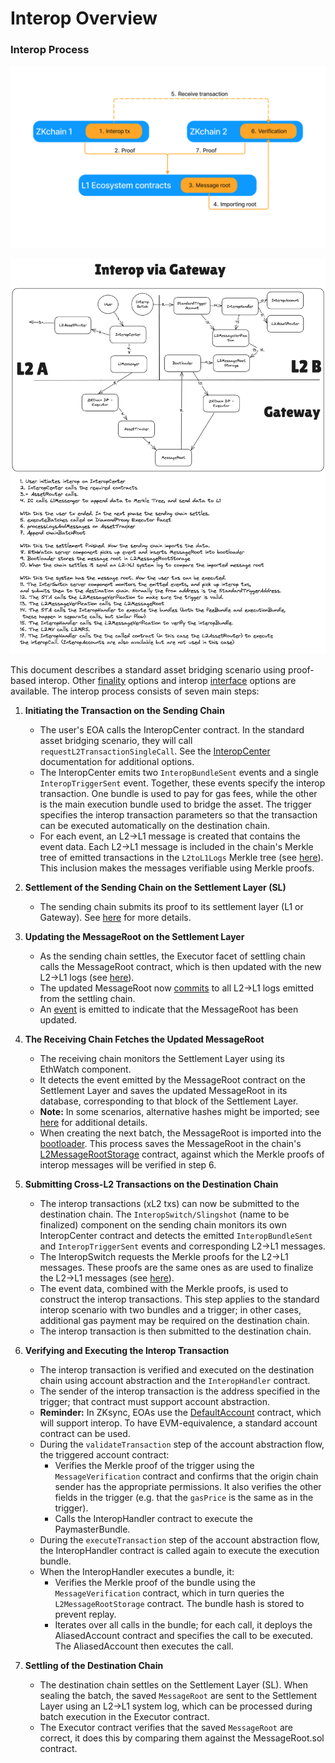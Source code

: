 # Interop Overview

### Interop Process

![Interop](./img/hyperbridging.png)

![Interop](./img/interop_contracts.png)

This document describes a standard asset bridging scenario using proof-based interop. Other [finality](./forms_of_finality.md) options and interop [interface](./interop_center/overview.md) options are available. The interop process consists of seven main steps:

1. **Initiating the Transaction on the Sending Chain**

   - The user's EOA calls the InteropCenter contract. In the standard asset bridging scenario, they will call `requestL2TransactionSingleCall`. See the [InteropCenter](./interop_center/overview.md) documentation for additional options.
   - The InteropCenter emits two `InteropBundleSent` events and a single `InteropTriggerSent` event. Together, these events specify the interop transaction. One bundle is used to pay for gas fees, while the other is the main execution bundle used to bridge the asset. The trigger specifies the interop transaction parameters so that the transaction can be executed automatically on the destination chain.
   - For each event, an L2→L1 message is created that contains the event data. Each L2→L1 message is included in the chain's Merkle tree of emitted transactions in the `L2toL1Logs` Merkle tree (see [here](../settlement_contracts/priority_queue/l1_l2_communication/l2_to_l1.md)). This inclusion makes the messages verifiable using Merkle proofs.

2. **Settlement of the Sending Chain on the Settlement Layer (SL)**
   - The sending chain submits its proof to its settlement layer (L1 or Gateway). See [here](../settlement_contracts/zkchain_basics.md) for more details.

3. **Updating the MessageRoot on the Settlement Layer**
   - As the sending chain settles, the Executor facet of settling chain calls the MessageRoot contract, which is then updated with the new L2→L1 logs (see [here](./message_root.md#appending-new-batch-root-leaves)).
   - The updated MessageRoot now [commits](https://en.wikipedia.org/wiki/Commitment_scheme) to all L2→L1 logs emitted from the settling chain.
   - An [event](https://github.com/matter-labs/era-contracts/blob/b43cf6b3b069c85aec3cd61d33dd3ae2c462c896/l1-contracts/contracts/bridgehub/MessageRoot.sol#L38) is emitted to indicate that the MessageRoot has been updated.

4. **The Receiving Chain Fetches the Updated MessageRoot**
   - The receiving chain monitors the Settlement Layer using its EthWatch component.
   - It detects the event emitted by the MessageRoot contract on the Settlement Layer and saves the updated MessageRoot in its database, corresponding to that block of the Settlement Layer.
   - **Note:** In some scenarios, alternative hashes might be imported; see [here](./forms_of_finality.md) for additional details.
   - When creating the next batch, the MessageRoot is imported into the [bootloader](https://github.com/matter-labs/era-contracts/blob/b43cf6b3b069c85aec3cd61d33dd3ae2c462c896/system-contracts/bootloader/bootloader.yul#L4129). This process saves the MessageRoot in the chain's [L2MessageRootStorage](https://github.com/matter-labs/era-contracts/blob/b43cf6b3b069c85aec3cd61d33dd3ae2c462c896/system-contracts/contracts/L2MessageRootStorage.sol) contract, against which the Merkle proofs of interop messages will be verified in step 6.

5. **Submitting Cross-L2 Transactions on the Destination Chain**
   - The interop transactions (xL2 txs) can now be submitted to the destination chain. The `InteropSwitch/Slingshot` (name to be finalized) component on the sending chain monitors its own InteropCenter contract and detects the emitted `InteropBundleSent` and `InteropTriggerSent` events and corresponding L2→L1 messages.
   - The InteropSwitch requests the Merkle proofs for the L2→L1 messages. These proofs are the same ones as are used to finalize the L2→L1 messages (see [here](../settlement_contracts/priority_queue/l1_l2_communication/l2_to_l1.md)).
   - The event data, combined with the Merkle proofs, is used to construct the interop transactions. This step applies to the standard interop scenario with two bundles and a trigger; in other cases, additional gas payment may be required on the destination chain.
   - The interop transaction is then submitted to the destination chain.

6. **Verifying and Executing the Interop Transaction**
   - The interop transaction is verified and executed on the destination chain using account abstraction and the `InteropHandler` contract.
   - The sender of the interop transaction is the address specified in the trigger; that contract must support account abstraction.
   - **Reminder:** In ZKsync, EOAs use the [DefaultAccount](https://github.com/matter-labs/era-contracts/blob/b43cf6b3b069c85aec3cd61d33dd3ae2c462c896/system-contracts/contracts/DefaultAccount.sol) contract, which will support interop. To have EVM-equivalence, a standard account contract can be used.
   - During the `validateTransaction` step of the account abstraction flow, the triggered account contract:
     - Verifies the Merkle proof of the trigger using the `MessageVerification` contract and confirms that the origin chain sender has the appropriate permissions. It also verifies the other fields in the trigger (e.g. that the `gasPrice` is the same as in the trigger).
     - Calls the InteropHandler contract to execute the PaymasterBundle.
   - During the `executeTransaction` step of the account abstraction flow, the InteropHandler contract is called again to execute the execution bundle.
   - When the InteropHandler executes a bundle, it:
     - Verifies the Merkle proof of the bundle using the `MessageVerification` contract, which in turn queries the `L2MessageRootStorage` contract. The bundle hash is stored to prevent replay.
     - Iterates over all calls in the bundle; for each call, it deploys the AliasedAccount contract and specifies the call to be executed. The AliasedAccount then executes the call.

7. **Settling of the Destination Chain**
   - The destination chain settles on the Settlement Layer (SL). When sealing the batch, the saved `MessageRoot` are sent to the Settlement Layer using an L2→L1 system log, which can be processed during batch execution in the Executor contract.
   - The Executor contract verifies that the saved `MessageRoot` are correct, it does this by comparing them against the MessageRoot.sol contract.
